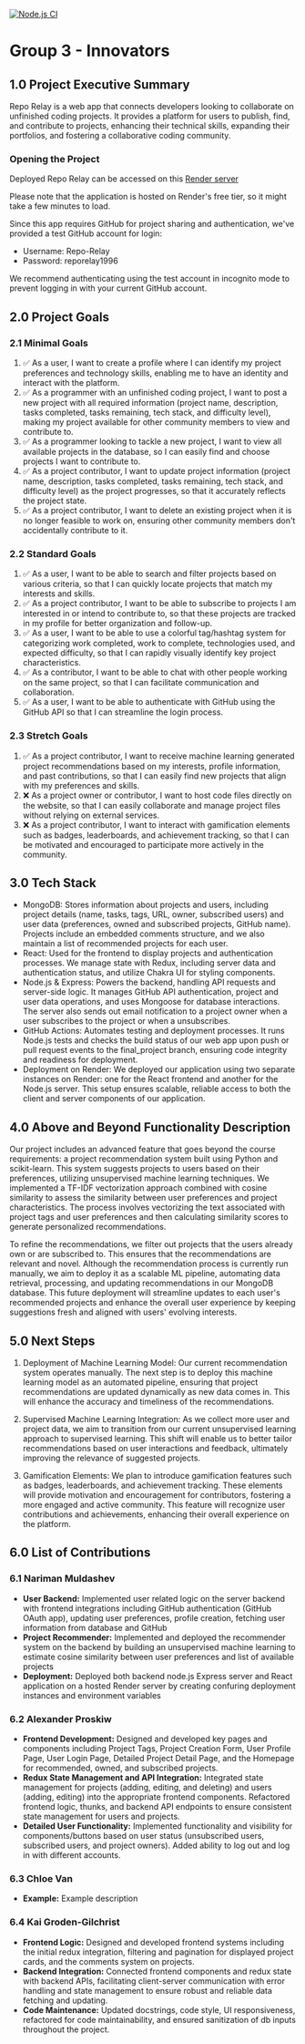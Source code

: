 [![Node.js CI](https://github.com/ubc-cpsc455-2024S/project-03_the_innovators/actions/workflows/node.js.yml/badge.svg)](https://github.com/ubc-cpsc455-2024S/project-03_the_innovators/actions/workflows/node.js.yml)

# Group 3 - Innovators

## 1.0 Project Executive Summary

Repo Relay is a web app that connects developers looking to collaborate on unfinished coding projects. It provides a platform for users to publish, find, and contribute to projects, enhancing their technical skills, expanding their portfolios, and fostering a collaborative coding community.

### Opening the Project

Deployed Repo Relay can be accessed on this [Render server](https://project-03-the-innovators-d7ya.onrender.com/)

Please note that the application is hosted on Render's free tier, so it might take a few minutes to load.

Since this app requires GitHub for project sharing and authentication, we've provided a test GitHub account for login:
- Username: Repo-Relay
- Password: reporelay1996

We recommend authenticating using the test account in incognito mode to prevent logging in with your current GitHub account.




## 2.0 Project Goals

### 2.1 Minimal Goals
1. :white_check_mark: As a user, I want to create a profile where I can identify my project preferences and technology skills, enabling me to have an identity and interact with the platform.
2. :white_check_mark: As a programmer with an unfinished coding project, I want to post a new project with all required information (project name, description, tasks completed, tasks remaining, tech stack, and difficulty level), making my project available for other community members to view and contribute to.
3. :white_check_mark: As a programmer looking to tackle a new project, I want to view all available projects in the database, so I can easily find and choose projects I want to contribute to.
4. :white_check_mark: As a project contributor, I want to update project information (project name, description, tasks completed, tasks remaining, tech stack, and difficulty level) as the project progresses, so that it accurately reflects the project state.
5. :white_check_mark: As a project contributor, I want to delete an existing project when it is no longer feasible to work on, ensuring other community members don't accidentally contribute to it.

### 2.2 Standard Goals
1. :white_check_mark: As a user, I want to be able to search and filter projects based on various criteria, so that I can quickly locate projects that match my interests and skills.
2. :white_check_mark: As a project contributor, I want to be able to subscribe to projects I am interested in or intend to contribute to, so that these projects are tracked in my profile for better organization and follow-up.
3. :white_check_mark: As a user, I want to be able to use a colorful tag/hashtag system for categorizing work completed, work to complete, technologies used, and expected difficulty, so that I can rapidly visually identify key project characteristics.
4. :white_check_mark: As a contributor, I want to be able to chat with other people working on the same project, so that I can facilitate communication and collaboration.
5. :white_check_mark: As a user, I want to be able to authenticate with GitHub using the GitHub API so that I can streamline the login process.

### 2.3 Stretch Goals
1. :white_check_mark: As a project contributor, I want to receive machine learning generated project recommendations based on my interests, profile information, and past contributions, so that I can easily find new projects that align with my preferences and skills.
2. :x: As a project owner or contributor, I want to host code files directly on the website, so that I can easily collaborate and manage project files without relying on external services.
3. :x: As a project contributor, I want to interact with gamification elements such as badges, leaderboards, and achievement tracking, so that I can be motivated and encouraged to participate more actively in the community.


## 3.0 Tech Stack
- MongoDB: Stores information about projects and users, including project details (name, tasks, tags, URL, owner, subscribed users) and user data (preferences, owned and subscribed projects, GitHub name). Projects include an embedded comments structure, and we also maintain a list of recommended projects for each user.
- React: Used for the frontend to display projects and authentication processes. We manage state with Redux, including server data and authentication status, and utilize Chakra UI for styling components.
- Node.js & Express: Powers the backend, handling API requests and server-side logic. It manages GitHub API authentication, project and user data operations, and uses Mongoose for database interactions. The server also sends out email notification to a project owner when a user subscribes to the project or when a unsubscribes.  
- GitHub Actions: Automates testing and deployment processes. It runs Node.js tests and checks the build status of our web app upon push or pull request events to the final_project branch, ensuring code integrity and readiness for deployment.
- Deployment on Render: We deployed our application using two separate instances on Render: one for the React frontend and another for the Node.js server. This setup ensures scalable, reliable access to both the client and server components of our application.


## 4.0 Above and Beyond Functionality Description
Our project includes an advanced feature that goes beyond the course requirements: a project recommendation system built using Python and scikit-learn. This system suggests projects to users based on their preferences, utilizing unsupervised machine learning techniques. We implemented a TF-IDF vectorization approach combined with cosine similarity to assess the similarity between user preferences and project characteristics. The process involves vectorizing the text associated with project tags and user preferences and then calculating similarity scores to generate personalized recommendations.

To refine the recommendations, we filter out projects that the users already own or are subscribed to. This ensures that the recommendations are relevant and novel. Although the recommendation process is currently run manually, we aim to deploy it as a scalable ML pipeline, automating data retrieval, processing, and updating recommendations in our MongoDB database. This future deployment will streamline updates to each user's recommended projects and enhance the overall user experience by keeping suggestions fresh and aligned with users' evolving interests.


## 5.0 Next Steps
1. Deployment of Machine Learning Model: Our current recommendation system operates manually. The next step is to deploy this machine learning model as an automated pipeline, ensuring that project recommendations are updated dynamically as new data comes in. This will enhance the accuracy and timeliness of the recommendations.

2. Supervised Machine Learning Integration: As we collect more user and project data, we aim to transition from our current unsupervised learning approach to supervised learning. This shift will enable us to better tailor recommendations based on user interactions and feedback, ultimately improving the relevance of suggested projects.

3. Gamification Elements: We plan to introduce gamification features such as badges, leaderboards, and achievement tracking. These elements will provide motivation and encouragement for contributors, fostering a more engaged and active community. This feature will recognize user contributions and achievements, enhancing their overall experience on the platform.



## 6.0 List of Contributions

### 6.1 Nariman Muldashev
- **User Backend:** Implemented user related logic on the server backend with frontend integrations including GitHub authentication (GitHub OAuth app), updating user preferences, profile creation, fetching user information from database and GitHub
- **Project Recommender:** Implemented and deployed the recommender system on the backend by building an unsupervised machine learning to estimate cosine similarity between user preferences and list of available projects
- **Deployment:** Deployed both backend node.js Express server and React application on a hosted Render server by creating confuring deployment instances and environment variables

### 6.2 Alexander Proskiw
- **Frontend Development:** Designed and developed key pages and components including Project Tags, Project Creation Form, User Profile Page, User Login Page, Detailed Project Detail Page, and the Homepage for recommended, owned, and subscribed projects.
- **Redux State Management and API Integration:** Integrated state management for projects (adding, editing, and deleting) and users (adding, editing) into the appropriate frontend components. Refactored frontend logic, thunks, and backend API endpoints to ensure consistent state management for users and projects.
- **Detailed User Functionality:** Implemented functionality and visibility for components/buttons based on user status (unsubscribed users, subscribed users, and project owners). Added ability to log out and log in with different accounts.


### 6.3 Chloe Van
- **Example:** Example description

### 6.4 Kai Groden-Gilchrist
- **Frontend Logic:** Designed and developed frontend systems including the initial redux integration, filtering and pagination for displayed project cards, and the comments system on projects.
- **Backend Integration:** Connected frontend components and redux state with backend APIs, facilitating client-server communication with error handling and state management to ensure robust and reliable data fetching and updating.
- **Code Maintenance:** Updated docstrings, code style, UI responsiveness, refactored for code maintainability, and ensured sanitization of db inputs throughout the project.
